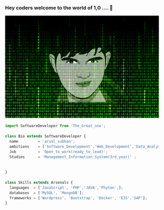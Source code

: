 ### Hey coders welcome to the world of 1,0 .... 👋 

<!--
**arsal-subhan/arsal-subhan** is a ✨ _special_ ✨ repository because its `README.md` (this file) appears on your GitHub profile.

Here are some ideas to get you started:

- 🔭 I’m currently working on ...
- 🌱 I’m currently learning ...
- 👯 I’m looking to collaborate on ...
- 🤔 I’m looking for help with ...
- 💬 Ask me about ...
- 📫 How to reach me: ...
- 😄 Pronouns: ...
- ⚡ Fun fact: ...
-->
<p align="center">
  <img src="https://github.com/arsal-subhan/arsal-subhan/raw/main/arsal-matrix-fc.gif" />
</p>

```js
import SoftwareDeveloper from 'The_Great_one';

class Bio extends SoftwareDeveloper {
  name         = 'arsal_subhan';
  ambitions    = ['Software_Development','Web_Development','Data_Analyst','Data_Management '];
  Job          = 'Open_to_work(ready_to_lead)';
  Studies      = 'Management_Information_System(3rd_year)' ;
 
 
}

class Skills extends Arsenals {
  languages  = ['JavaScript', 'PHP','JAVA','Phyton',];
  databases  = ['MySQL', 'MongoDB'];
  frameworks = ['Wordpress', 'Bootstrap', 'Docker', 'EJS','SAP'];
}


```


